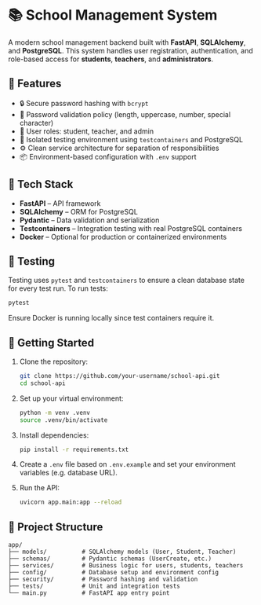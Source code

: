 # 📚 School Management System

A modern school management backend built with **FastAPI**, **SQLAlchemy**, and **PostgreSQL**. This system handles user registration, authentication, and role-based access for **students**, **teachers**, and **administrators**.

## 🚀 Features

- 🔒 Secure password hashing with `bcrypt`
- 🧠 Password validation policy (length, uppercase, number, special character)
- 👥 User roles: student, teacher, and admin
- 🧪 Isolated testing environment using `testcontainers` and PostgreSQL
- ⚙️ Clean service architecture for separation of responsibilities
- 📦 Environment-based configuration with `.env` support

## 📂 Tech Stack

- **FastAPI** – API framework
- **SQLAlchemy** – ORM for PostgreSQL
- **Pydantic** – Data validation and serialization
- **Testcontainers** – Integration testing with real PostgreSQL containers
- **Docker** – Optional for production or containerized environments

## 🧪 Testing

Testing uses `pytest` and `testcontainers` to ensure a clean database state for every test run. To run tests:

```bash
pytest
```

Ensure Docker is running locally since test containers require it.

## 🔧 Getting Started

1. Clone the repository:
   ```bash
   git clone https://github.com/your-username/school-api.git
   cd school-api
   ```

2. Set up your virtual environment:
   ```bash
   python -m venv .venv
   source .venv/bin/activate
   ```

3. Install dependencies:
   ```bash
   pip install -r requirements.txt
   ```

4. Create a `.env` file based on `.env.example` and set your environment variables (e.g. database URL).

5. Run the API:
   ```bash
   uvicorn app.main:app --reload
   ```

## 📌 Project Structure

```
app/
├── models/          # SQLAlchemy models (User, Student, Teacher)
├── schemas/         # Pydantic schemas (UserCreate, etc.)
├── services/        # Business logic for users, students, teachers
├── config/          # Database setup and environment config
├── security/        # Password hashing and validation
├── tests/           # Unit and integration tests
└── main.py          # FastAPI app entry point
```
